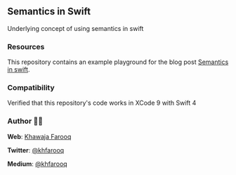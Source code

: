 ## Semantics in Swift
Underlying concept of using semantics in swift

### Resources

This repository contains an example playground for the blog post [Semantics in swift](https://hackernoon.com/semantics-in-swift-66d1c19b33f1).

### Compatibility
Verified that this repository's code works in XCode 9 with Swift 4

### Author 🙏🏻
**Web**: [Khawaja Farooq](http://khawajafarooq.github.io)

**Twitter**: [@khfarooq](https://twitter.com/khfarooq)

**Medium**: [@khfarooq](https://medium.com/@khfarooq)
